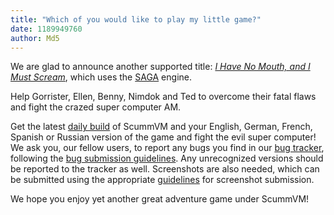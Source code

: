 ```yaml
---
title: "Which of you would like to play my little game?"
date: 1189949760
author: Md5
---
```


We are glad to announce another supported title: [*I Have No Mouth, and I Must Scream*](http://wiki.scummvm.org/index.php/I_Have_No_Mouth%2C_and_I_Must_Scream), which uses the [SAGA](http://wiki.scummvm.org/index.php/SAGA) engine.

Help Gorrister, Ellen, Benny, Nimdok and Ted to overcome their fatal flaws and fight the crazed super computer AM.

Get the latest [daily build](/downloads/#daily) of ScummVM and your English, German, French, Spanish or Russian version of the game and fight the evil super computer! We ask you, our fellow users, to report any bugs you find in our [bug tracker](http://bugs.scummvm.org/), following the [bug submission guidelines](/faq/#question.report-bugs). Any unrecognized versions should be reported to the tracker as well. Screenshots are also needed, which can be submitted using the appropriate [guidelines](http://wiki.scummvm.org/index.php/Screenshots) for screenshot submission.

We hope you enjoy yet another great adventure game under ScummVM!
